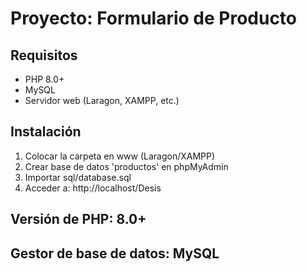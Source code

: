 # Proyecto: Formulario de Producto
## Requisitos
- PHP 8.0+
- MySQL
- Servidor web (Laragon, XAMPP, etc.)

## Instalación
1. Colocar la carpeta en www (Laragon/XAMPP)
2. Crear base de datos 'productos' en phpMyAdmin
3. Importar sql/database.sql
4. Acceder a: http://localhost/Desis

## Versión de PHP: 8.0+
## Gestor de base de datos: MySQL

